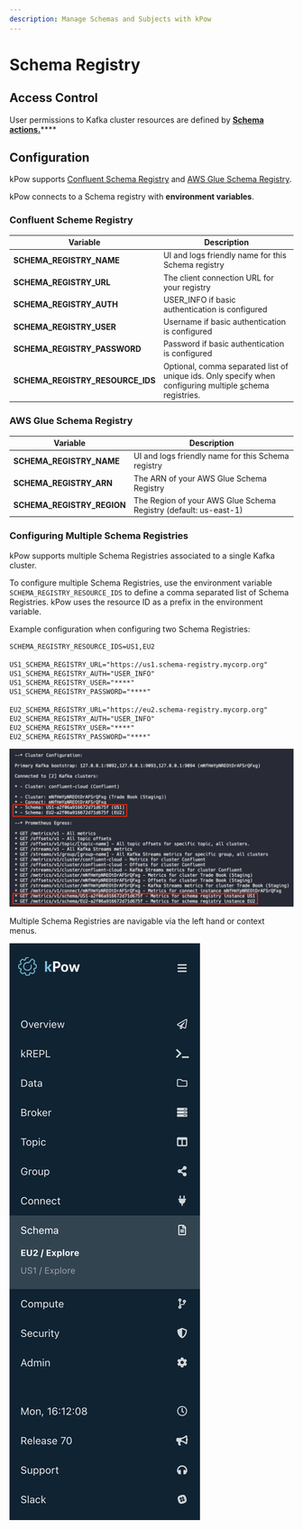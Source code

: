 ```yaml
---
description: Manage Schemas and Subjects with kPow
---
```


# Schema Registry

## Access Control

User permissions to Kafka cluster resources are defined by [**Schema actions.**](../authorization/overview.md#user-actions)****

## **Configuration**

kPow supports [Confluent Schema Registry](https://github.com/confluentinc/schema-registry) and [AWS Glue Schema Registry](https://github.com/awslabs/aws-glue-schema-registry).

kPow connects to a Schema registry with **environment variables**.

### Confluent Scheme Registry

| Variable                         | Description                                                                                                                                                       |
| -------------------------------- | ----------------------------------------------------------------------------------------------------------------------------------------------------------------- |
| **SCHEMA_REGISTRY_NAME**         | UI and logs friendly name for this Schema registry                                                                                                                |
| **SCHEMA_REGISTRY_URL**          | The client connection URL for your registry                                                                                                                       |
| **SCHEMA_REGISTRY_AUTH**         | USER_INFO if basic authentication is configured                                                                                                                   |
| **SCHEMA_REGISTRY_USER**         | Username if basic authentication is configured                                                                                                                    |
| **SCHEMA_REGISTRY_PASSWORD**     | Password if basic authentication is configured                                                                                                                    |
| **SCHEMA_REGISTRY_RESOURCE_IDS** | Optional, comma separated list of unique ids. Only specify when configuring multiple [s](kafka-connect.md#configuring-multiple-connect-clusters)chema registries. |

### AWS Glue Schema Registry

| Variable                   | Description                                                      |
| -------------------------- | ---------------------------------------------------------------- |
| **SCHEMA_REGISTRY_NAME**   | UI and logs friendly name for this Schema registry               |
| **SCHEMA_REGISTRY_ARN**    | The ARN of your AWS Glue Schema Registry                         |
| **SCHEMA_REGISTRY_REGION** | The Region of your AWS Glue Schema Registry (default: us-east-1) |

### Configuring Multiple Schema Registries

kPow supports multiple Schema Registries associated to a single Kafka cluster. 

To configure multiple Schema Registries, use the environment variable `SCHEMA_REGISTRY_RESOURCE_IDS` to define a comma separated list of Schema Registries. kPow uses the resource ID as a prefix in the environment variable.

Example configuration when configuring two Schema Registries:

```
SCHEMA_REGISTRY_RESOURCE_IDS=US1,EU2

US1_SCHEMA_REGISTRY_URL="https://us1.schema-registry.mycorp.org"
US1_SCHEMA_REGISTRY_AUTH="USER_INFO"
US1_SCHEMA_REGISTRY_USER="****"
US1_SCHEMA_REGISTRY_PASSWORD="****"

EU2_SCHEMA_REGISTRY_URL="https://eu2.schema-registry.mycorp.org"
EU2_SCHEMA_REGISTRY_AUTH="USER_INFO"
EU2_SCHEMA_REGISTRY_USER="****"
EU2_SCHEMA_REGISTRY_PASSWORD="****"
```

![kPow's startup log message confirming it has connected to both Schema Registries.](<../.gitbook/assets/Screen Shot 2021-03-29 at 4.14.03 pm.png>)

Multiple Schema Registries are navigable via the left hand or context menus.

![kPow's navigation menu when multiple Schema Registries have been configured.](<../.gitbook/assets/Screen Shot 2021-03-29 at 4.12.11 pm.png>)
